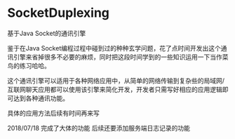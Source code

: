 # SocketDuplexing
基于Java Socket的通讯引擎

鉴于在Java Socket编程过程中碰到过的种种玄学问题，花了点时间开发出这个通讯引擎来省掉很多不必要的麻烦，同时把这段时间学到的一些知识运用一下当作菜鸟的练习哈哈。

这个通讯引擎可以适用于各种网络应用中，从简单的网络传输到复杂些的局域网/互联网聊天应用都可以使用该引擎来简化开发，开发者只需写好相应的应用逻辑即可达到各种通讯功能。

具体的应用方法后续有时间再来写

2018/07/18
完成了大体的功能
后续还要添加服务端日志记录的功能
